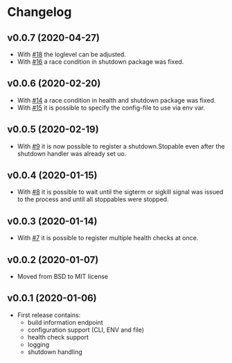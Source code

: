 # Changelog

## v0.0.7 (2020-04-27)

- With [#18](https://github.com/ThomasObenaus/go-base/issues/18) the loglevel can be adjusted.
- With [#16](https://github.com/ThomasObenaus/go-base/issues/16) a race condition in shutdown package was fixed.

## v0.0.6 (2020-02-20)

- With [#14](https://github.com/ThomasObenaus/go-base/pull/14) a race condition in health and shutdown package was fixed.
- With [#15](https://github.com/ThomasObenaus/go-base/pull/15) it is possible to specify the config-file to use via env var.

## v0.0.5 (2020-02-19)

- With [#9](https://github.com/ThomasObenaus/go-base/issues/9) it is now possible to register a shutdown.Stopable even after the shutdown handler was already set uo.

## v0.0.4 (2020-01-15)

- With [#8](https://github.com/ThomasObenaus/go-base/pull/7) it is possible to wait until the sigterm or sigkill signal was issued to the process and until all stoppables were stopped.

## v0.0.3 (2020-01-14)

- With [#7](https://github.com/ThomasObenaus/go-base/pull/7) it is possible to register multiple health checks at once.

## v0.0.2 (2020-01-07)

- Moved from BSD to MIT license

## v0.0.1 (2020-01-06)

- First release contains:
  - build information endpoint
  - configuration support (CLI, ENV and file)
  - health check support
  - logging
  - shutdown handling
